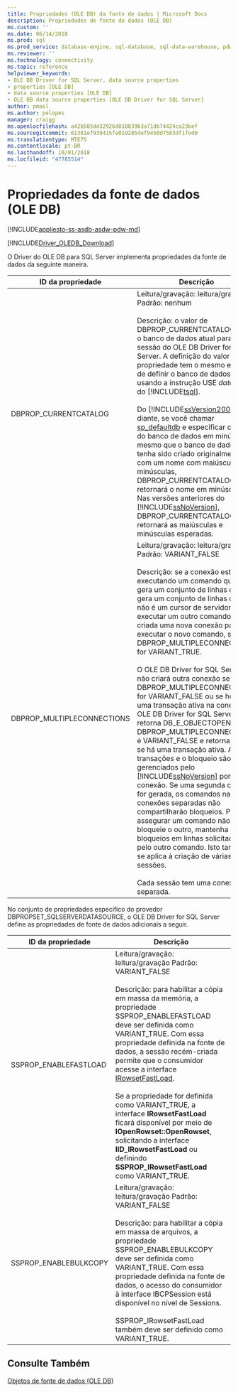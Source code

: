 ```yaml
---
title: Propriedades (OLE DB) da fonte de dados | Microsoft Docs
description: Propriedades de fonte de dados (OLE DB)
ms.custom: ''
ms.date: 06/14/2018
ms.prod: sql
ms.prod_service: database-engine, sql-database, sql-data-warehouse, pdw
ms.reviewer: ''
ms.technology: connectivity
ms.topic: reference
helpviewer_keywords:
- OLE DB Driver for SQL Server, data source properties
- properties [OLE DB]
- data source properties [OLE DB]
- OLE DB data source properties [OLE DB Driver for SQL Server]
author: pmasl
ms.author: pelopes
manager: craigg
ms.openlocfilehash: a42b585dd32926d018839b3a71db74424ca23bef
ms.sourcegitcommit: 61381ef939415fe019285def9450d7583df1fed0
ms.translationtype: MTE75
ms.contentlocale: pt-BR
ms.lasthandoff: 10/01/2018
ms.locfileid: "47785514"
---
```

# <a name="data-source-properties-ole-db"></a>Propriedades da fonte de dados (OLE DB)
[!INCLUDE[appliesto-ss-asdb-asdw-pdw-md](../../../includes/appliesto-ss-asdb-asdw-pdw-md.md)]

[!INCLUDE[Driver_OLEDB_Download](../../../includes/driver_oledb_download.md)]

  O Driver do OLE DB para SQL Server implementa propriedades da fonte de dados da seguinte maneira.  
  
|ID da propriedade|Descrição|  
|-----------------|-----------------|  
|DBPROP_CURRENTCATALOG|Leitura/gravação: leitura/gravação Padrão: nenhum<br /><br /> Descrição: o valor de DBPROP_CURRENTCATALOG relata o banco de dados atual para uma sessão do OLE DB Driver for SQL Server. A definição do valor da propriedade tem o mesmo efeito de definir o banco de dados atual usando a instrução USE *database* do [!INCLUDE[tsql](../../../includes/tsql-md.md)].<br /><br /> Do [!INCLUDE[ssVersion2005](../../../includes/ssversion2005-md.md)] em diante, se você chamar [sp_defaultdb](../../../relational-databases/system-stored-procedures/sp-defaultdb-transact-sql.md) e especificar o nome do banco de dados em minúsculas, mesmo que o banco de dados tenha sido criado originalmente com um nome com maiúsculas e minúsculas, DBPROP_CURRENTCATALOG retornará o nome em minúsculas. Nas versões anteriores do [!INCLUDE[ssNoVersion](../../../includes/ssnoversion-md.md)], DBPROP_CURRENTCATALOG retornará as maiúsculas e minúsculas esperadas.|  
|DBPROP_MULTIPLECONNECTIONS|Leitura/gravação: leitura/gravação Padrão: VARIANT_FALSE<br /><br /> Descrição: se a conexão estiver executando um comando que não gera um conjunto de linhas ou que gera um conjunto de linhas que não é um cursor de servidor e você executar um outro comando, será criada uma nova conexão para executar o novo comando, se DBPROP_MULTIPLECONNECTIONS for VARIANT_TRUE.<br /><br /> O OLE DB Driver for SQL Server não criará outra conexão se DBPROP_MULTIPLECONNECTION for VARIANT_FALSE ou se houver uma transação ativa na conexão. O OLE DB Driver for SQL Server retorna DB_E_OBJECTOPEN se DBPROP_MULTIPLECONNECTIONS é VARIANT_FALSE e retorna E_FAIL se há uma transação ativa. As transações e o bloqueio são gerenciados pelo [!INCLUDE[ssNoVersion](../../../includes/ssnoversion-md.md)] por conexão. Se uma segunda conexão for gerada, os comandos nas conexões separadas não compartilharão bloqueios. Para assegurar um comando não bloqueie o outro, mantenha os bloqueios em linhas solicitadas pelo outro comando. Isto também se aplica à criação de várias sessões.<br /><br /> Cada sessão tem uma conexão separada.|  
  
 No conjunto de propriedades específico do provedor DBPROPSET_SQLSERVERDATASOURCE, o OLE DB Driver for SQL Server define as propriedades de fonte de dados adicionais a seguir.  
  
|ID da propriedade|Descrição|  
|-----------------|-----------------|  
|SSPROP_ENABLEFASTLOAD|Leitura/gravação: leitura/gravação Padrão: VARIANT_FALSE<br /><br /> Descrição: para habilitar a cópia em massa da memória, a propriedade SSPROP_ENABLEFASTLOAD deve ser definida como VARIANT_TRUE. Com essa propriedade definida na fonte de dados, a sessão recém-criada permite que o consumidor acesse a interface [IRowsetFastLoad](../../oledb/ole-db-interfaces/irowsetfastload-ole-db.md).<br /><br /> Se a propriedade for definida como VARIANT_TRUE, a interface **IRowsetFastLoad** ficará disponível por meio de **IOpenRowset::OpenRowset**, solicitando a interface **IID_IRowsetFastLoad** ou definindo **SSPROP_IRowsetFastLoad** como VARIANT_TRUE.|  
|SSPROP_ENABLEBULKCOPY|Leitura/gravação: leitura/gravação Padrão: VARIANT_FALSE<br /><br /> Descrição: para habilitar a cópia em massa de arquivos, a propriedade SSPROP_ENABLEBULKCOPY deve ser definida como VARIANT_TRUE. Com essa propriedade definida na fonte de dados, o acesso do consumidor à interface IBCPSession está disponível no nível de Sessions.<br /><br /> SSPROP_IRowsetFastLoad também deve ser definido como VARIANT_TRUE.|  
  
## <a name="see-also"></a>Consulte Também  
 [Objetos de fonte de dados &#40;OLE DB&#41;](../../oledb/ole-db-data-source-objects/data-source-objects-ole-db.md)  
  
  

